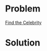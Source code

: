 
# Problem





[Find the Celebrity](https://leetcode.com/problems/find-the-celebrity)

# Solution



